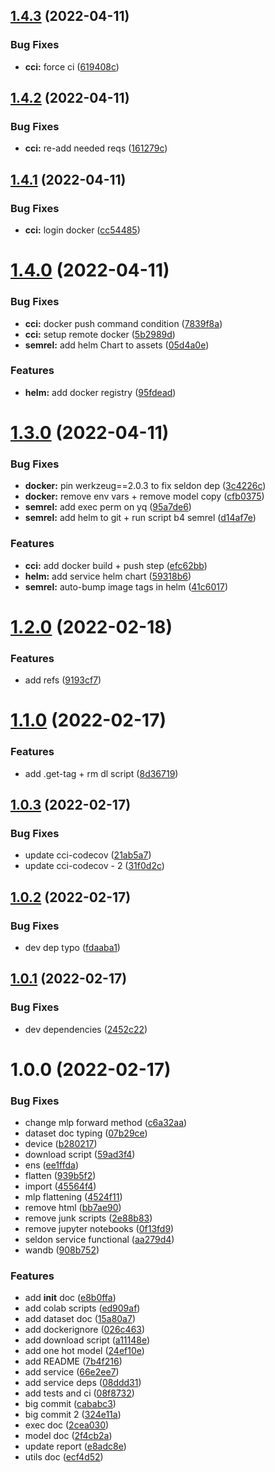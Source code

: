 ## [1.4.3](https://github.com/BenTenmann/protein-classification-service/compare/deploy-1.4.2...deploy-1.4.3) (2022-04-11)


### Bug Fixes

* **cci:** force ci ([619408c](https://github.com/BenTenmann/protein-classification-service/commit/619408c8c88f0ddd02cc6f6626287f695c5e0f3f))

## [1.4.2](https://github.com/BenTenmann/protein-classification-service/compare/deploy-1.4.1...deploy-1.4.2) (2022-04-11)


### Bug Fixes

* **cci:** re-add needed reqs ([161279c](https://github.com/BenTenmann/protein-classification-service/commit/161279cf75aed1b9eba87b31536dd34d17867224))

## [1.4.1](https://github.com/BenTenmann/protein-classification-service/compare/deploy-1.4.0...deploy-1.4.1) (2022-04-11)


### Bug Fixes

* **cci:** login docker ([cc54485](https://github.com/BenTenmann/protein-classification-service/commit/cc54485cec010ccb37b3ef433b78cf0f45f55b17))

# [1.4.0](https://github.com/BenTenmann/protein-classification-service/compare/deploy-1.3.0...deploy-1.4.0) (2022-04-11)


### Bug Fixes

* **cci:** docker push command condition ([7839f8a](https://github.com/BenTenmann/protein-classification-service/commit/7839f8a654aef2e9c487fbc9acb19fe6e6ec000d))
* **cci:** setup remote docker ([5b2989d](https://github.com/BenTenmann/protein-classification-service/commit/5b2989d27887f9c5ebd66ca7ecf5a754a9c2be6d))
* **semrel:** add helm Chart to assets ([05d4a0e](https://github.com/BenTenmann/protein-classification-service/commit/05d4a0e11bdcd94bd220705c7a7b26f86a795d94))


### Features

* **helm:** add docker registry ([95fdead](https://github.com/BenTenmann/protein-classification-service/commit/95fdeadcc61c4dca5b70cd074c21741c701641e4))

# [1.3.0](https://github.com/BenTenmann/protein-classification-service/compare/deploy-1.2.0...deploy-1.3.0) (2022-04-11)


### Bug Fixes

* **docker:** pin werkzeug==2.0.3 to fix seldon dep ([3c4226c](https://github.com/BenTenmann/protein-classification-service/commit/3c4226cbdfaca01b0054173f139d292152f295b0))
* **docker:** remove env vars + remove model copy ([cfb0375](https://github.com/BenTenmann/protein-classification-service/commit/cfb0375766e142b596e8e463c38193eb1bebe3ee))
* **semrel:** add exec perm on yq ([95a7de6](https://github.com/BenTenmann/protein-classification-service/commit/95a7de653662e8f13f7ed892dea954303b33b44c))
* **semrel:** add helm to git + run script b4 semrel ([d14af7e](https://github.com/BenTenmann/protein-classification-service/commit/d14af7e5c6de3d4496daf8807a477d5ae21e63d2))


### Features

* **cci:** add docker build + push step ([efc62bb](https://github.com/BenTenmann/protein-classification-service/commit/efc62bbaf5a24e92bcf25bd54161fcb92749fab7))
* **helm:** add service helm chart ([59318b6](https://github.com/BenTenmann/protein-classification-service/commit/59318b6f2a78ea71cdfb9a4a2e3dc7438ccfc0fb))
* **semrel:** auto-bump image tags in helm ([41c6017](https://github.com/BenTenmann/protein-classification-service/commit/41c601713a7ac68b5d70b33bbfae09abebe1eedb))

# [1.2.0](https://github.com/BenTenmann/protein-classification-service/compare/deploy-1.1.0...deploy-1.2.0) (2022-02-18)


### Features

* add refs ([9193cf7](https://github.com/BenTenmann/protein-classification-service/commit/9193cf7aa6d4c2f39488c8f13f905a4235566e19))

# [1.1.0](https://github.com/BenTenmann/protein-classification-service/compare/deploy-1.0.3...deploy-1.1.0) (2022-02-17)


### Features

* add .get-tag + rm dl script ([8d36719](https://github.com/BenTenmann/protein-classification-service/commit/8d367196cc85236ff0cfcf12a57c35d25ea486d2))

## [1.0.3](https://github.com/BenTenmann/protein-classification-service/compare/deploy-1.0.2...deploy-1.0.3) (2022-02-17)


### Bug Fixes

* update cci-codecov ([21ab5a7](https://github.com/BenTenmann/protein-classification-service/commit/21ab5a710e3bb2451231bef0a4e3a1335940a9d6))
* update cci-codecov - 2 ([31f0d2c](https://github.com/BenTenmann/protein-classification-service/commit/31f0d2c9e7e1ceed27ab572578c0670ddb609c06))

## [1.0.2](https://github.com/BenTenmann/protein-classification-service/compare/deploy-1.0.1...deploy-1.0.2) (2022-02-17)


### Bug Fixes

* dev dep typo ([fdaaba1](https://github.com/BenTenmann/protein-classification-service/commit/fdaaba162f7f165c615a3f2540e4cff32f196930))

## [1.0.1](https://github.com/BenTenmann/protein-classification-service/compare/deploy-1.0.0...deploy-1.0.1) (2022-02-17)


### Bug Fixes

* dev dependencies ([2452c22](https://github.com/BenTenmann/protein-classification-service/commit/2452c220462205765e1a72f9074ba7e38bec547f))

# 1.0.0 (2022-02-17)


### Bug Fixes

* change mlp forward method ([c6a32aa](https://github.com/BenTenmann/protein-classification-service/commit/c6a32aaaa41641af3f5dff153ab9c614efa53f2e))
* dataset doc typing ([07b29ce](https://github.com/BenTenmann/protein-classification-service/commit/07b29ce86eb2a8e66d8ea64f8b1168cdd4aba414))
* device ([b280217](https://github.com/BenTenmann/protein-classification-service/commit/b28021720070f86e086d91adbe7ce8e753384b85))
* download script ([59ad3f4](https://github.com/BenTenmann/protein-classification-service/commit/59ad3f45801cab00efae3baf84ae42fae3c2e583))
* ens ([ee1ffda](https://github.com/BenTenmann/protein-classification-service/commit/ee1ffdac05b040f317977bb6dae9f0bbc7edd737))
* flatten ([939b5f2](https://github.com/BenTenmann/protein-classification-service/commit/939b5f29d2b54bc469dd2dc054958b56a5c612dd))
* import ([45564f4](https://github.com/BenTenmann/protein-classification-service/commit/45564f47aec7e1d288dabd564b9b5413832643ac))
* mlp flattening ([4524f11](https://github.com/BenTenmann/protein-classification-service/commit/4524f11ad9a955e2828d82ea9a07e7175afa0df5))
* remove html ([bb7ae90](https://github.com/BenTenmann/protein-classification-service/commit/bb7ae907e6e833fa13d419508fbbb5e6fe8c3daf))
* remove junk scripts ([2e88b83](https://github.com/BenTenmann/protein-classification-service/commit/2e88b83fbd29ac57c4047bd191832abbb673fc8a))
* remove jupyter notebooks ([0f13fd9](https://github.com/BenTenmann/protein-classification-service/commit/0f13fd91b0796e54a4980c36617e4dc0220df431))
* seldon service functional ([aa279d4](https://github.com/BenTenmann/protein-classification-service/commit/aa279d448aa6df2ae38215d4618fd4ae8f2d4961))
* wandb ([908b752](https://github.com/BenTenmann/protein-classification-service/commit/908b752ca7fcd72136dc7e96930af7625239a32c))


### Features

* add __init__ doc ([e8b0ffa](https://github.com/BenTenmann/protein-classification-service/commit/e8b0ffa29f819afff6623c52967072ab137c2cb0))
* add colab scripts ([ed909af](https://github.com/BenTenmann/protein-classification-service/commit/ed909affab61b1deaa8e5439315598d8b7728c7b))
* add dataset doc ([15a80a7](https://github.com/BenTenmann/protein-classification-service/commit/15a80a78f1674ed873a7b59fd7f7a30b894130fd))
* add dockerignore ([026c463](https://github.com/BenTenmann/protein-classification-service/commit/026c46318ddf4784bf49a6a4a18aa7125b16e95d))
* add download script ([a11148e](https://github.com/BenTenmann/protein-classification-service/commit/a11148eb421773c5ecd9ccbfe5b9002dc5e7decf))
* add one hot model ([24ef10e](https://github.com/BenTenmann/protein-classification-service/commit/24ef10ea6fdde80356d8e9ee3b2fa282845f96ee))
* add README ([7b4f216](https://github.com/BenTenmann/protein-classification-service/commit/7b4f2169df38e3701b81209a8bab3d60becd2496))
* add service ([66e2ee7](https://github.com/BenTenmann/protein-classification-service/commit/66e2ee78ea6bd2c1719a6aac8c589ed38b8fcf7d))
* add service deps ([08ddd31](https://github.com/BenTenmann/protein-classification-service/commit/08ddd31cc85777df331dbb83d8e3cb21ad451e01))
* add tests and ci ([08f8732](https://github.com/BenTenmann/protein-classification-service/commit/08f8732365711aed4f39e395d29dabef46b1140b))
* big commit ([cababc3](https://github.com/BenTenmann/protein-classification-service/commit/cababc346b9b558dd0386d89547fa7d51b8681bc))
* big commit 2 ([324e11a](https://github.com/BenTenmann/protein-classification-service/commit/324e11ad529d882484e9fbece3eb179c8163d35a))
* exec doc ([2cea030](https://github.com/BenTenmann/protein-classification-service/commit/2cea0304bd3e3e4c41bd9ac4b2fafbeb09fe21a1))
* model doc ([2f4cb2a](https://github.com/BenTenmann/protein-classification-service/commit/2f4cb2a90df1e5b84728f22fa677511fac47ba53))
* update report ([e8adc8e](https://github.com/BenTenmann/protein-classification-service/commit/e8adc8ed12926ec8e56aa0df4c194b987a45663e))
* utils doc ([ecf4d52](https://github.com/BenTenmann/protein-classification-service/commit/ecf4d523dac8478be9e84129f3110d41d7ae54b2))
